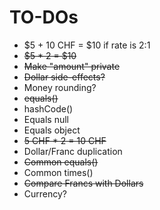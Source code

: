 # TO-DOs

- $5 + 10 CHF = $10 if rate is 2:1
- ~~$5 * 2 = $10~~
- ~~Make "amount" private~~
- ~~Dollar side-effects?~~
- Money rounding?
- ~~equals()~~
- hashCode()
- Equals null
- Equals object
- ~~5 CHF * 2  = 10 CHF~~
- Dollar/Franc duplication
- ~~Common equals()~~
- Common times()
- ~~Compare Francs with Dollars~~
- Currency?